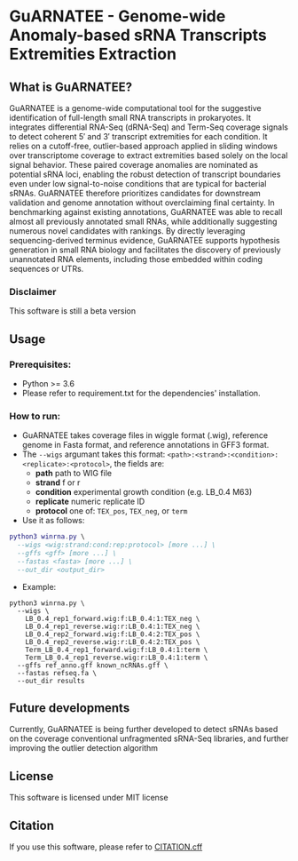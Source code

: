 # GuARNATEE - Genome-wide Anomaly-based sRNA Transcripts Extremities Extraction
## What is GuARNATEE?
GuARNATEE is a genome-wide computational tool for the suggestive identification of full-length small RNA transcripts in prokaryotes. It integrates differential RNA-Seq (dRNA-Seq) and Term-Seq coverage signals to detect coherent 5′ and 3′ transcript extremities for each condition. It relies on a cutoff-free, outlier-based approach applied in sliding windows over transcriptome coverage to extract extremities based solely on the local signal behavior. These paired coverage anomalies are nominated as potential sRNA loci, enabling the robust detection of transcript boundaries even under low signal-to-noise conditions that are typical for bacterial sRNAs. GuARNATEE therefore prioritizes candidates for downstream validation and genome annotation without overclaiming final certainty.
In benchmarking against existing annotations, GuARNATEE was able to recall almost all previously annotated small RNAs, while additionally suggesting numerous novel candidates with rankings. By directly leveraging sequencing-derived terminus evidence, GuARNATEE supports hypothesis generation in small RNA biology and facilitates the discovery of previously unannotated RNA elements, including those embedded within coding sequences or UTRs.
### Disclaimer
This software is still a beta version

## Usage
### Prerequisites:
- Python >= 3.6
- Please refer to requirement.txt for the dependencies' installation.
### How to run:
- GuARNATEE takes coverage files in wiggle format (.wig), reference genome in Fasta format, and reference annotations in GFF3 format.
- The ```--wigs``` argumant takes this format: ```<path>:<strand>:<condition>:<replicate>:<protocol>```, the fields are:
  - **path** path to WIG file
  - **strand** f or r
  - **condition** experimental growth condition (e.g. LB_0.4 M63)
  - **replicate** numeric replicate ID
  - **protocol** one of: ```TEX_pos```, ```TEX_neg```, or ```term```
- Use it as follows:
```lua
python3 winrna.py \
  --wigs <wig:strand:cond:rep:protocol> [more ...] \
  --gffs <gff> [more ...] \
  --fastas <fasta> [more ...] \
  --out_dir <output_dir>

```
- Example:
```shell
python3 winrna.py \
  --wigs \
    LB_0.4_rep1_forward.wig:f:LB_0.4:1:TEX_neg \
    LB_0.4_rep1_reverse.wig:r:LB_0.4:1:TEX_neg \
    LB_0.4_rep2_forward.wig:f:LB_0.4:2:TEX_pos \
    LB_0.4_rep2_reverse.wig:r:LB_0.4:2:TEX_pos \
    Term_LB_0.4_rep1_forward.wig:f:LB_0.4:1:term \
    Term_LB_0.4_rep1_reverse.wig:r:LB_0.4:1:term \
  --gffs ref_anno.gff known_ncRNAs.gff \
  --fastas refseq.fa \
  --out_dir results

```
## Future developments
Currently, GuARNATEE is being further developed to detect sRNAs based on the coverage conventional unfragmented sRNA-Seq libraries, and further improving the outlier detection algorithm

## License
This software is licensed under MIT license

## Citation
If you use this software, please refer to [CITATION.cff](https://github.com/elhossary/GuARNATEE/blob/main/CITATION.cff)